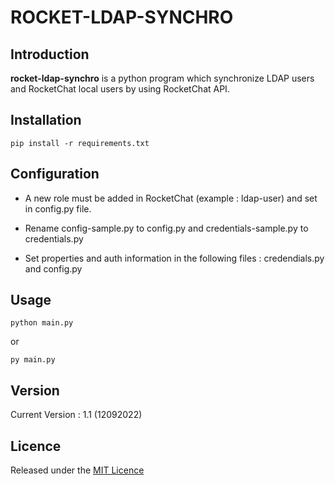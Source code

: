 # ROCKET-LDAP-SYNCHRO

## Introduction

**rocket-ldap-synchro** is a python program which synchronize LDAP users and RocketChat local users by using RocketChat API. 

## Installation

    pip install -r requirements.txt

## Configuration
- A new role must be added in RocketChat (example : ldap-user) and set in config.py file.


- Rename config-sample.py to config.py and credentials-sample.py to credentials.py


- Set properties and auth information in the following files : credendials.py and config.py

## Usage

    python main.py
or
    
    py main.py
## Version
Current Version : 1.1 (12092022)

## Licence

Released under the [MIT Licence](https://opensource.org/licenses/MIT)